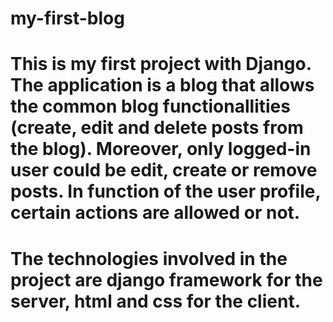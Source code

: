 # my-first-blog

# This is my first project with Django. The application is a blog that allows the common blog functionallities (create, edit and delete posts from the blog). Moreover, only logged-in user could be edit, create or remove posts. In function of the user profile, certain actions are allowed or not.

# The technologies involved in the project are django framework for the server, html and css for the client.
